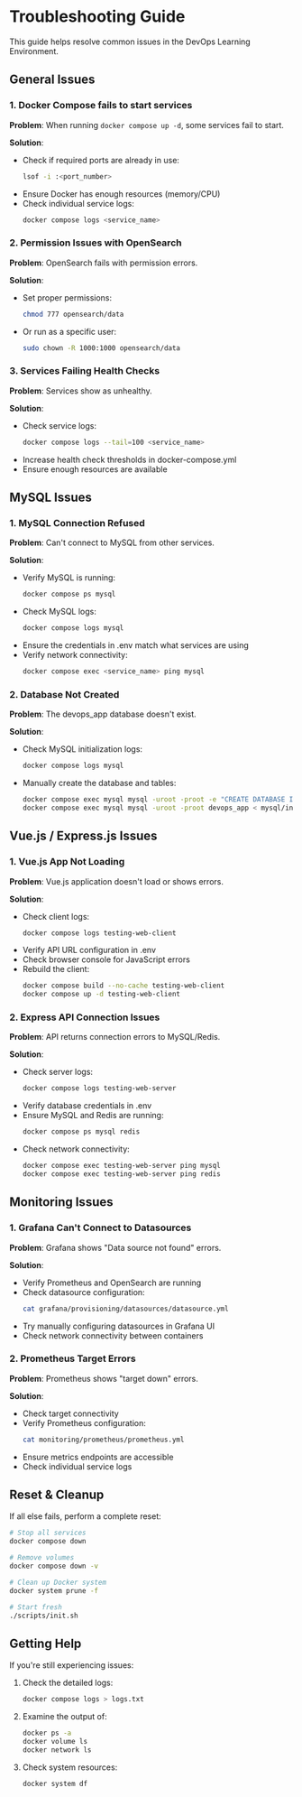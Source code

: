 # Troubleshooting Guide

This guide helps resolve common issues in the DevOps Learning Environment.

## General Issues

### 1. Docker Compose fails to start services

**Problem**: When running `docker compose up -d`, some services fail to start.

**Solution**:
- Check if required ports are already in use:
  ```bash
  lsof -i :<port_number>
  ```
- Ensure Docker has enough resources (memory/CPU)
- Check individual service logs:
  ```bash
  docker compose logs <service_name>
  ```

### 2. Permission Issues with OpenSearch

**Problem**: OpenSearch fails with permission errors.

**Solution**:
- Set proper permissions:
  ```bash
  chmod 777 opensearch/data
  ```
- Or run as a specific user:
  ```bash
  sudo chown -R 1000:1000 opensearch/data
  ```

### 3. Services Failing Health Checks

**Problem**: Services show as unhealthy.

**Solution**:
- Check service logs:
  ```bash
  docker compose logs --tail=100 <service_name>
  ```
- Increase health check thresholds in docker-compose.yml
- Ensure enough resources are available

## MySQL Issues

### 1. MySQL Connection Refused

**Problem**: Can't connect to MySQL from other services.

**Solution**:
- Verify MySQL is running:
  ```bash
  docker compose ps mysql
  ```
- Check MySQL logs:
  ```bash
  docker compose logs mysql
  ```
- Ensure the credentials in .env match what services are using
- Verify network connectivity:
  ```bash
  docker compose exec <service_name> ping mysql
  ```

### 2. Database Not Created

**Problem**: The devops_app database doesn't exist.

**Solution**:
- Check MySQL initialization logs:
  ```bash
  docker compose logs mysql
  ```
- Manually create the database and tables:
  ```bash
  docker compose exec mysql mysql -uroot -proot -e "CREATE DATABASE IF NOT EXISTS devops_app;"
  docker compose exec mysql mysql -uroot -proot devops_app < mysql/init/01-init.sql
  ```

## Vue.js / Express.js Issues

### 1. Vue.js App Not Loading

**Problem**: Vue.js application doesn't load or shows errors.

**Solution**:
- Check client logs:
  ```bash
  docker compose logs testing-web-client
  ```
- Verify API URL configuration in .env
- Check browser console for JavaScript errors
- Rebuild the client:
  ```bash
  docker compose build --no-cache testing-web-client
  docker compose up -d testing-web-client
  ```

### 2. Express API Connection Issues

**Problem**: API returns connection errors to MySQL/Redis.

**Solution**:
- Check server logs:
  ```bash
  docker compose logs testing-web-server
  ```
- Verify database credentials in .env
- Ensure MySQL and Redis are running:
  ```bash
  docker compose ps mysql redis
  ```
- Check network connectivity:
  ```bash
  docker compose exec testing-web-server ping mysql
  docker compose exec testing-web-server ping redis
  ```

## Monitoring Issues

### 1. Grafana Can't Connect to Datasources

**Problem**: Grafana shows "Data source not found" errors.

**Solution**:
- Verify Prometheus and OpenSearch are running
- Check datasource configuration:
  ```bash
  cat grafana/provisioning/datasources/datasource.yml
  ```
- Try manually configuring datasources in Grafana UI
- Check network connectivity between containers

### 2. Prometheus Target Errors

**Problem**: Prometheus shows "target down" errors.

**Solution**:
- Check target connectivity
- Verify Prometheus configuration:
  ```bash
  cat monitoring/prometheus/prometheus.yml
  ```
- Ensure metrics endpoints are accessible
- Check individual service logs

## Reset & Cleanup

If all else fails, perform a complete reset:

```bash
# Stop all services
docker compose down

# Remove volumes
docker compose down -v

# Clean up Docker system
docker system prune -f

# Start fresh
./scripts/init.sh
```

## Getting Help

If you're still experiencing issues:

1. Check the detailed logs:
   ```bash
   docker compose logs > logs.txt
   ```

2. Examine the output of:
   ```bash
   docker ps -a
   docker volume ls
   docker network ls
   ```

3. Check system resources:
   ```bash
   docker system df
   ```
